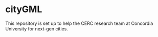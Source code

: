 # cityGML
This repository is set up to help the CERC research team at Concordia University for next-gen cities.
